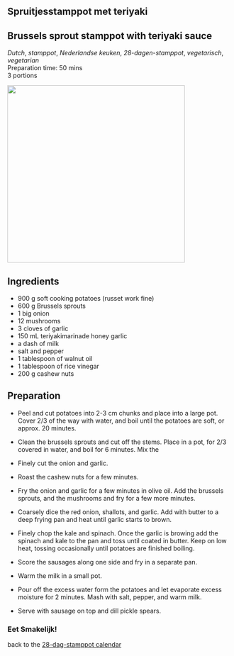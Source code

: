 ## Spruitjesstamppot met teriyaki
## Brussels sprout stamppot with teriyaki sauce
_Dutch_, _stamppot_, _Nederlandse keuken_, _28-dagen-stamppot_, _vegetarisch_, _vegetarian_  
Preparation time: 50 mins  
3 portions  

<img src="images/dag-24_spruitjesstamppot_met_teriyaki.jpg" width="400">  

## Ingredients
* 900 g soft cooking potatoes (russet work fine)
* 600 g Brussels sprouts
* 1 big onion
* 12 mushrooms
* 3 cloves of garlic
* 150 mL teriyakimarinade honey garlic
* a dash of milk
* salt and pepper
* 1 tablespoon of walnut oil
* 1 tablespoon of rice vinegar
* 200 g cashew nuts


## Preparation
* Peel and cut potatoes into 2-3 cm chunks and place into a large pot. Cover 2/3 of the way with water, and boil until the potatoes are soft, or approx. 20 minutes.
* Clean the brussels sprouts and cut off the stems. Place in a pot, for 2/3 covered in water, and boil for 6 minutes. Mix the 
* Finely cut the onion and garlic. 
* Roast the cashew nuts for a few minutes. 
* Fry the onion and garlic for a few minutes in olive oil. Add the brussels sprouts, and the mushrooms and fry for a few more minutes. 


* Coarsely dice the red onion, shallots, and garlic. Add with butter to a deep frying pan and heat until garlic starts to brown. 
* Finely chop the kale and spinach. Once the garlic is browing add the spinach and kale to the pan and toss until coated in butter. Keep on low heat, tossing occasionally until potatoes are finished boiling.
* Score the sausages along one side and fry in a separate pan. 
* Warm the milk in a small pot.
* Pour off the excess water form the potatoes and let evaporate excess moisture for 2 minutes. Mash with salt, pepper, and warm milk. 
* Serve with sausage on top and dill pickle spears.

### Eet Smakelijk!  

back to the [28-dag-stamppot calendar](https://mlopatka.github.io/recipe-book/)
